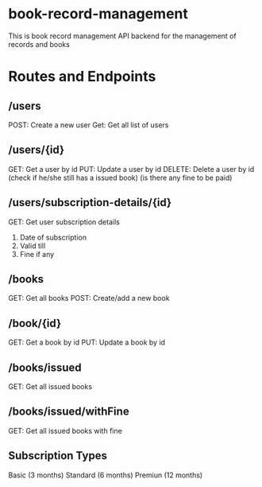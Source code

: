 # book-record-management

This is book record management API backend for the management of records and books

# Routes and Endpoints

## /users

POST: Create a new user
Get: Get all list of users

## /users/{id}

GET: Get a user by id
PUT: Update a user by id
DELETE: Delete a user by id (check if he/she still has a issued book) (is there any fine to be paid)

## /users/subscription-details/{id}

GET: Get user subscription details

1. Date of subscription
2. Valid till
3. Fine if any

## /books

GET: Get all books
POST: Create/add a new book

## /book/{id}

GET: Get a book by id
PUT: Update a book by id

## /books/issued

GET: Get all issued books

## /books/issued/withFine

GET: Get all issued books with fine

## Subscription Types

Basic (3 months)
Standard (6 months)
Premiun (12 months)
